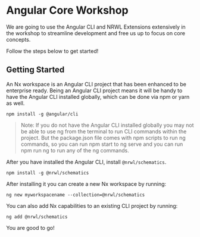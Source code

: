 # Angular Core Workshop

We are going to use the Angular CLI and NRWL Extensions extensively in the workshop to streamline development and free us up to focus on core concepts.

Follow the steps below to get started!

## Getting Started

An Nx workspace is an Angular CLI project that has been enhanced to be enterprise ready. Being an Angular CLI project means it will be handy to have the Angular CLI installed globally, which can be done via npm or yarn as well.

```
npm install -g @angular/cli
```

> Note: If you do not have the Angular CLI installed globally you may not be able to use ng from the terminal to run CLI commands within the project. But the package.json file comes with npm scripts to run ng commands, so you can run npm start to ng serve and you can run npm run ng <command> to run any of the ng commands.

After you have installed the Angular CLI, install `@nrwl/schematics`.

```
npm install -g @nrwl/schematics
```

After installing it you can create a new Nx workspace by running:

```
ng new myworkspacename --collection=@nrwl/schematics
```

You can also add Nx capabilities to an existing CLI project by running:

```
ng add @nrwl/schematics
```

You are good to go!
